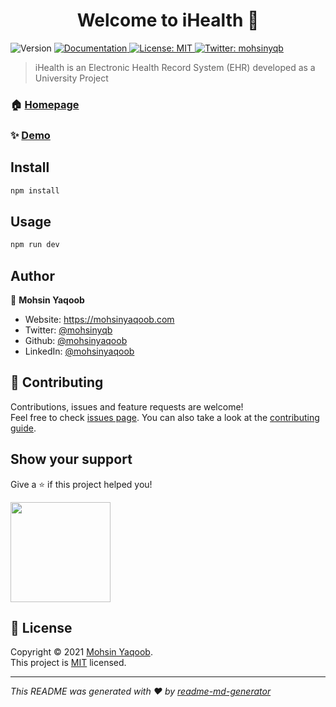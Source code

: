 <h1 align="center">Welcome to iHealth 👋</h1>
<p>
  <img alt="Version" src="https://img.shields.io/badge/version-1.0.0-blue.svg?cacheSeconds=2592000" />
  <a href="http://ihealth.mohsinyaqoob.com/documentation" target="_blank">
    <img alt="Documentation" src="https://img.shields.io/badge/documentation-yes-brightgreen.svg" />
  </a>
  <a href="http://ihealth.mohsinyaqoob.com/license" target="_blank">
    <img alt="License: MIT" src="https://img.shields.io/badge/License-MIT-yellow.svg" />
  </a>
  <a href="https://twitter.com/mohsinyqb" target="_blank">
    <img alt="Twitter: mohsinyqb" src="https://img.shields.io/twitter/follow/mohsinyqb.svg?style=social" />
  </a>
</p>

> iHealth is an Electronic Health Record System (EHR) developed as a University Project

### 🏠 [Homepage](http://ihealth.mohsinyaqoob.com)

### ✨ [Demo](http://ihealth.mohsinyaqoob.com/demo)

## Install

```sh
npm install
```

## Usage

```sh
npm run dev
```

## Author

👤 **Mohsin Yaqoob**

* Website: https://mohsinyaqoob.com
* Twitter: [@mohsinyqb](https://twitter.com/mohsinyqb)
* Github: [@mohsinyaqoob](https://github.com/mohsinyaqoob)
* LinkedIn: [@mohsinyaqoob](https://linkedin.com/in/mohsinyaqoob)

## 🤝 Contributing

Contributions, issues and feature requests are welcome!<br />Feel free to check [issues page](http://ihealth.mohsinyaqoob.com/help). You can also take a look at the [contributing guide](http://ihealth.mohsinyaqoob.com/contributing-guide).

## Show your support

Give a ⭐️ if this project helped you!

<a href="https://www.patreon.com/mohsinyaqoob">
  <img src="https://c5.patreon.com/external/logo/become_a_patron_button@2x.png" width="160">
</a>

## 📝 License

Copyright © 2021 [Mohsin Yaqoob](https://github.com/mohsinyaqoob).<br />
This project is [MIT](http://ihealth.mohsinyaqoob.com/license) licensed.

***
_This README was generated with ❤️ by [readme-md-generator](https://github.com/kefranabg/readme-md-generator)_